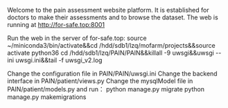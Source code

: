 Welcome to the pain assessment website platform. It is established for doctors to make their assessments and to browse the dataset.
The web is running at http://for-safe.top:8001

Run the web in the server of for-safe.top:
source ~/miniconda3/bin/activate&&cd /hdd/sdb1/lzq/mofarm/projects&&source activate python36
cd /hdd/sdb1/lzq/PAIN/PAIN&&killall -9 uwsgi&&uwsgi --ini uwsgi.ini&&tail -f uwsgi_v2.log

Change the configuration file in PAIN/PAIN/uwsgi.ini
Change the backend interface in PAIN/patient/views.py
Change the mysqlModel file in PAIN/patient/models.py and run：
python manage.py migrate
python manage.py makemigrations
